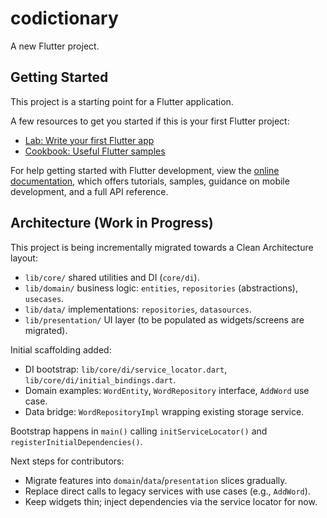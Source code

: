 # codictionary

A new Flutter project.

## Getting Started

This project is a starting point for a Flutter application.

A few resources to get you started if this is your first Flutter project:

- [Lab: Write your first Flutter app](https://docs.flutter.dev/get-started/codelab)
- [Cookbook: Useful Flutter samples](https://docs.flutter.dev/cookbook)

For help getting started with Flutter development, view the
[online documentation](https://docs.flutter.dev/), which offers tutorials,
samples, guidance on mobile development, and a full API reference.


## Architecture (Work in Progress)

This project is being incrementally migrated towards a Clean Architecture layout:

- `lib/core/` shared utilities and DI (`core/di`).
- `lib/domain/` business logic: `entities`, `repositories` (abstractions), `usecases`.
- `lib/data/` implementations: `repositories`, `datasources`.
- `lib/presentation/` UI layer (to be populated as widgets/screens are migrated).

Initial scaffolding added:
- DI bootstrap: `lib/core/di/service_locator.dart`, `lib/core/di/initial_bindings.dart`.
- Domain examples: `WordEntity`, `WordRepository` interface, `AddWord` use case.
- Data bridge: `WordRepositoryImpl` wrapping existing storage service.

Bootstrap happens in `main()` calling `initServiceLocator()` and `registerInitialDependencies()`.

Next steps for contributors:
- Migrate features into `domain`/`data`/`presentation` slices gradually.
- Replace direct calls to legacy services with use cases (e.g., `AddWord`).
- Keep widgets thin; inject dependencies via the service locator for now.
